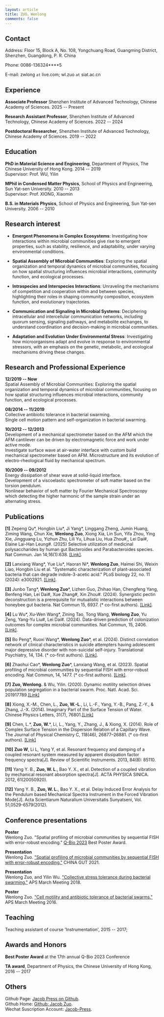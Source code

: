 ```yaml
---
layout: article
title: ZUO，Wenlong
comments: false
---
```


## Contact

Address: Floor 15, Block A, No. 108, Yongchuang Road, Guangming District, Shenzhen, Guangdong, P. R. China

Phone: 0086-136324\****5

E-mail: zwlong ```at``` live.com; wl.zuo ```at``` siat.ac.cn

## Experience

**Associate Professor**
Shenzhen Institute of Advanced Technology, Chinese Academy of Sciences.  2025 -- Present


**Research Assistant Professor**, 
Shenzhen Institute of Advanced Technology, Chinese Academy of Sciences.  2022 -- 2024


**Postdoctoral Researcher**, 
Shenzhen Institute of Advanced Technology, Chinese Academy of Sciences.  2019 -- 2022

## Education

**PhD in Material Science and Engineering**, Department of Physics, The Chinese University of Hong Kong.  2014 -- 2019  
Supervisor: Prof. WU, Yilin

**MPhil in Condensed Matter Physics**, School of Physics and Engineering, Sun Yat-sen University. 2010 -- 2013  
Supervisor: Prof. XIONG, Xiaomin

**B.S. in Materials Physics**, School of Physics and Engineering, Sun Yat-sen University. 2006 -- 2010

## Research interest

* **Emergent Phenomena in Complex Ecosystems**: Investigating how interactions within microbial communities give rise to emergent properties, such as stability, resilience, and adaptability, under varying environmental conditions.

* **Spatial Assembly of Microbial Communities**: Exploring the spatial organization and temporal dynamics of microbial communities, focusing on how spatial structuring influences microbial interactions, community function, and ecological processes.

* **Intraspecies and Interspecies Interactions**: Unraveling the mechanisms of competition and cooperation within and between species, highlighting their roles in shaping community composition, ecosystem function, and evolutionary trajectories.

* **Communication and Signaling in Microbial Systems**: Deciphering intracellular and intercellular communication networks, including quorum sensing, signaling pathways, and metabolite exchanges, to understand coordination and decision-making in microbial communities.

* **Adaptation and Evolution Under Environmental Stress**: Investigating how microorganisms adapt and evolve in response to environmental stressors, with an emphasis on the genetic, metabolic, and ecological mechanisms driving these changes.

## Research and Professional Experience

**12/2019 -- Now**  
Spatial Assembly of Microbial Communities: Exploring the spatial organization and temporal dynamics of microbial communities, focusing on how spatial structuring influences microbial interactions, community function, and ecological processes.

**08/2014 -- 11/2019**  
Collective antibiotic tolerance in bacterial swarming.  
Single cell motion pattern and self-organization in bacterial swarming.

**10/2012 -- 12/2013**  
Development of a mechanical spectrometer based on the AFM which the AFM cantilever can be driven by electromagnetic force and work under active mode.  
Investigate surface wave at air-water interface with custom build mechanical spectrometer based on AFM.
Microstructure and its evolution of electro-rheological fluid by mechanical spectrum.

**10/2009 -- 09/2012**  
Energy dissipation of shear wave at solid-liquid interface.  
Development of a viscoelastic spectrometer of soft matter based on the torsion pendulum.  
Nonlinear behavior of soft matter by Fourier Mechanical Spectroscopy which detecting the higher harmonic of the sample strain under an alternating stress.


## Publications

**[1]** Zepeng Qu\*, Hongbin Liu\*, Ji Yang\*, Linggang Zheng, Jumin Huang, Ziming Wang, Chun Xie, **Wenlong Zuo**, Xiong Xia, Lin Sun, Yifa Zhou, Ying Xie, Jingguang Lu, Yizhun Zhu, Lili Yu, Lihua Liu, Hua Zhou\#,, Lei Dai\#, Elaine Lai-Han Leung\#. (2025) Selective utilization of medicinal polysaccharides by human gut Bacteroides and Parabacteroides species. Nat Commun. Jan 14;16(1):638. [[Link]](https://www.nature.com/articles/s41467-025-55845-7).

**[2]** Lanxiang Wang\*, Yue Liu\*, Haoran Ni\*, **Wenlong Zuo**, Haimei Shi, Weixin Liao, Hongbin Liu et al. "Systematic characterization of plant-associated bacteria that can degrade indole-3-acetic acid." PLoS biology 22, no. 11 (2024): e3002921. [[Link]](https://journals.plos.org/Plosbiology/article?id=10.1371/journal.pbio.3002921).

**[3]** Junbo Tang\*, **Wenlong Zuo**\*, Lizhen Guo, Zhihao Han, Chengfeng Yang, Benfeng Han, Lei Dai\#, Xue Zhang\#, Xin Zhou\#. (2024). Synergistic pectin deconstruction is a prerequisite for mutualistic interactions between honeybee gut bacteria. Nat Commun 15, 6937. (\* co-first authors). [[Link]](https://doi.org/10.1038/s41467-024-51365-y).

**[4]** Lu Wu\*, Xu-Wen Wang\*, Zining Tao, Tong Wang, **Wenlong Zuo**, Yu Zeng, Yang-Yu Liu\#, Lei Dai\#. (2024). Data-driven prediction of colonization outcomes for complex microbial communities. Nat Commun, 15, 2406. [[Link]](https://doi.org/10.1038/s41467-024-46766-y).

**[5]** Bo Peng\*, Ruoxi Wang\*, **Wenlong Zuo**\*, et al. (2024). Distinct correlation network of clinical characteristics in suicide attempters having adolescent major depressive disorder with non-suicidal self-injury. Translational Psychiatry, 14, 134. (\* co-first authors). [[Link]](https://www.nature.com/articles/s41398-024-02843-w).

**[6]** Zhaohui Cao\*, **Wenlong Zuo**\*, Lanxiang Wang, et al. (2023). Spatial profiling of microbial communities by sequential FISH with error-robust encoding. Nat Commun, 14, 1477. (\* co-first authors). [[Link]](https://www.nature.com/articles/s41467-023-37188-3).

**[7]** **Zuo, Wenlong.** & Wu, Yilin. (2020). Dynamic motility selection drives population segregation in a bacterial swarm. Proc. Natl. Acad. Sci. 201917789.[[Link]](https://www.pnas.org/content/117/9/4693)

**[8]** Xiong, X.-M., Chen, L., **Zuo, W.-L**., Li, L.-F., Yang, Y.-B., Pang, Z.-Y., & Zhang, J.-X. (2014). Imaginary Part of the Surface Tension of Water. Chinese Physics Letters, 31(7), 76801.[[Link]](https://iopscience.iop.org/article/10.1088/0256-307X/31/7/076801/meta)

**[9]** Chen, L.\*, **Zuo, W.**\*, Li, L., Yang, Y., Zhang, J., & Xiong, X. (2014). Role of Complex Surface Tension in the Dispersion Relation of a Capillary Wave. The Journal of Physical Chemistry C, 118(46), 26877–26881. (\* co-first authors). [[Link]](https://pubs.acs.org/doi/abs/10.1021/jp509191b)

**[10]** **Zuo W**, Li L, Yang Y, et al. Resonant frequency and damping of a coupled resonant system measured by apparent dissipation factor frequency spectra[J]. Review of Scientific Instruments. 2013, 84(8): 85110.

**[11]** Yang Y. B., **Zuo, W. L**., Bao Y. X., et al. Detection of a coupled vibration by mechanical resonant absorption spectra[J]. ACTA PHYSICA SINICA. 2012, 61(20050920).

**[12]** Yang Y. B., **Zuo, W. L.**, Bao Y. X., et al. Delay Induced Error Analysis for the Pendulum based Mechanical Spectra Instrument in the Forced Vibration Mode[J]. Acta Scientiarum Naturalium Universitatis Sunyatseni, Vol. 51,0529-6579(2012).

## Conference presentations

**Poster**  
Wenlong Zuo. "Spatial profiling of microbial communities by sequential FISH with error-robust encoding." [Q-Bio 2023](https://www.siat.ac.cn/xshd2016/202308/t20230808_6857720.html) Best Poster Award.

**Presentation**  
Wenlong Zuo. ["Spatial profiling of microbial communities by sequential FISH with error-robust encoding."](https://www.mr-gut.cn/chinagut/report/966) CHINA GUT 2021.

**Presentation**  
Wenlong Zuo, and Yilin Wu. ["Collective stress tolerance during bacterial swarming."](https://meetings.aps.org/Meeting/MAR18/Session/Y48.4) APS March Meeting 2018.

**Poster**  
Wenlong Zuo. ["Cell motility and antibiotic tolerance of bacterial swarms."](https://meetings.aps.org/Meeting/MAR21/Session/X14.12) APS March Meeting 2016.


## Teaching

Teaching assistant of course 'Instrumentation', 2015 -- 2017;

## Awards and Honors
**Best Poster Award** at the 17th annual Q-Bio 2023 Conference

**TA award**, Department of Physics, the Chinese University of Hong Kong, 2016 -- 2017

## Others
Github Page: [Jacob Press on Github](https://jacobzuo.github.io "Jacob Press on Github").  
Github Home: [Github: Jacob Zuo](https://github.com/JacobZuo "Github: Jacob Zuo").  
Wechat Suscription Account: [Jacob-Press](https://jacobzuo.github.io/wechat.html "Jacob Press").



